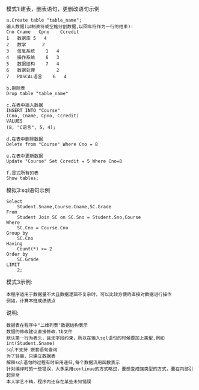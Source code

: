 模式1:建表，删表语句，更删改语句示例

    a.Create table "table_name";
    输入数据(以制表符或空格分割数据,以回车符作为一行的结束):
    Cno	Cname	Cpno	Ccredit
    1	数据库	5	4
    2	数学		2
    3	信息系统	1	4
    4	操作系统	6	3
    5	数据结构	7	4
    6	数据处理		2
    7	PASCAL语言	6	4
    
    b.删除表
    Drop table "table_name"
    
    c.在表中插入数据
    INSERT INTO "Course" 
    (Cno, Cname, Cpno, Ccredit)
    VALUES
    (8, "C语言", 5, 4);
    
    d.在表中删除数据
    Delete from "Course" Where Cno = 8
    
    e.在表中更新数据
    Update "Course" Set Ccredit = 5 Where Cno=8
    
    f.显式所有的表
    Show tables;
模拟3:sql语句示例

    Select
        Student.Sname,Course.Cname,SC.Grade
    From
        Student Join SC on SC.Sno = Student.Sno,Course
    Where
        SC.Cno = Course.Cno
    Group by
        SC.Cno
    Having
        Count(*) >= 2
    Order by
        SC.Grade
    LIMIT
        2;

模式3示例:

    本程序适用于数据量不大且数据逻辑不复杂时，可以比较方便的直接对数据进行操作
    例如，计算本班成绩绩点

说明:

    数据表在程序中"二维列表"数据结构表示
    数据的修改建议直接修改.tb文件
    默认第一行为表头，且无字段约束，所以在输入sql语句的时候要加上类型,例如int(Student.Sname)
    sql不支持 嵌套语句查询
    为了轻量，只建立数据表
    解释sql语句的过程有时采用递归,每个数据流用函数表示
    针对编译时的一些错误，大多采用continue的方式略过，要想变成强类型的方式，要在内部引起异常
    本人学艺不精，程序内还存在某些未知错误